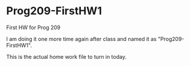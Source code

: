 # Prog209-FirstHW1
First HW for Prog 209

I am doing it one more time again after class and named it as "Prog209-FirstHW1".

This is the actual home work file to turn in today.
